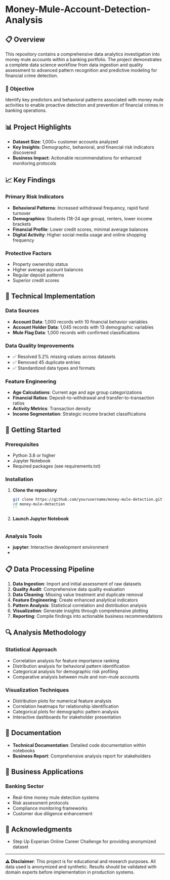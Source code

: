 # Money-Mule-Account-Detection-Analysis

## 📋 Overview

This repository contains a comprehensive data analytics investigation into money mule accounts within a banking portfolio. The project demonstrates a complete data science workflow from data ingestion and quality assessment to advanced pattern recognition and predictive modeling for financial crime detection.

### 🎯 Objective
Identify key predictors and behavioral patterns associated with money mule activities to enable proactive detection and prevention of financial crimes in banking operations.

## 📊 Project Highlights

- **Dataset Size**: 1,000+ customer accounts analyzed
- **Key Insights**: Demographic, behavioral, and financial risk indicators discovered
- **Business Impact**: Actionable recommendations for enhanced monitoring protocols


## 📈 Key Findings

### Primary Risk Indicators
- **Behavioral Patterns**: Increased withdrawal frequency, rapid fund turnover
- **Demographics**: Students (18-24 age group), renters, lower income brackets
- **Financial Profile**: Lower credit scores, minimal average balances
- **Digital Activity**: Higher social media usage and online shopping frequency

### Protective Factors
- Property ownership status
- Higher average account balances
- Regular deposit patterns
- Superior credit scores

## 🔧 Technical Implementation

### Data Sources
- **Account Data**: 1,000 records with 10 financial behavior variables
- **Account Holder Data**: 1,045 records with 13 demographic variables
- **Mule Flag Data**: 1,000 records with confirmed classifications

### Data Quality Improvements
- ✅ Resolved 5.2% missing values across datasets
- ✅ Removed 45 duplicate entries
- ✅ Standardized data types and formats

### Feature Engineering
- **Age Calculations**: Current age and age group categorizations
- **Financial Ratios**: Deposit-to-withdrawal and transfer-to-transaction ratios
- **Activity Metrics**: Transaction density
- **Income Segmentation**: Strategic income bracket classifications

## 🚀 Getting Started

### Prerequisites
- Python 3.8 or higher
- Jupyter Notebook
- Required packages (see requirements.txt)

### Installation

1. **Clone the repository**
   ```bash
   git clone https://github.com/yourusername/money-mule-detection.git
   cd money-mule-detection
   ``
4. **Launch Jupyter Notebook**
   ```bash
   
   ```

### Analysis Tools
- **jupyter**: Interactive development environment
- 
## 📋 Data Processing Pipeline

1. **Data Ingestion**: Import and initial assessment of raw datasets
2. **Quality Audit**: Comprehensive data quality evaluation
3. **Data Cleaning**: Missing value treatment and duplicate removal
4. **Feature Engineering**: Create enhanced analytical indicators
5. **Pattern Analysis**: Statistical correlation and distribution analysis
6. **Visualization**: Generate insights through comprehensive plotting
7. **Reporting**: Compile findings into actionable business recommendations

## 🔍 Analysis Methodology

### Statistical Approach
- Correlation analysis for feature importance ranking
- Distribution analysis for behavioral pattern identification
- Categorical analysis for demographic risk profiling
- Comparative analysis between mule and non-mule accounts

### Visualization Techniques
- Distribution plots for numerical feature analysis
- Correlation heatmaps for relationship identification
- Categorical plots for demographic pattern analysis
- Interactive dashboards for stakeholder presentation



## 📝 Documentation

- **Technical Documentation**: Detailed code documentation within notebooks
- **Business Report**: Comprehensive analysis report for stakeholders



## 🏦 Business Applications

### Banking Sector
- Real-time money mule detection systems
- Risk assessment protocols
- Compliance monitoring frameworks
- Customer due diligence enhancement


## 🙏 Acknowledgments

- Step Up Experian Online Career Challenge for providing anonymized dataset


---

**⚠️ Disclaimer**: This project is for educational and research purposes. All data used is anonymized and synthetic. Results should be validated with domain experts before implementation in production systems.
